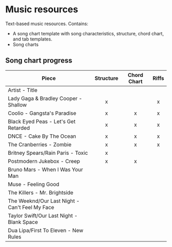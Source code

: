 # Music resources

Text-based music resources. Contains:
* A song chart template with song characteristics, structure, chord chart, and tab templates.
* Song charts

## Song chart progress

| Piece                	                            | Structure | Chord Chart | Riffs |
|---------------------------------------------------|:---------:|:-----------:|:-----:|
| Artist - Title                                    |           |             |       |
| Lady Gaga & Bradley Cooper - Shallow              | x         |             | x     |
| Coolio - Gangsta's Paradise                       | x         | x           | x     |
| Black Eyed Peas - Let's Get Retarded              | x         | x           | x     |
| DNCE - Cake By The Ocean                          | x         | x           | x     |
| The Cranberries - Zombie                          | x         | x           | x     |
| Britney Spears/Rain Paris - Toxic                 | x         |             |       |
| Postmodern Jukebox - Creep                        | x         | x           |       |
| Bruno Mars - When I Was Your Man                  |           |             |       |
| Muse - Feeling Good                               |           |             |       |
| The Killers - Mr. Brightside                      |           |             |       |
| The Weeknd/Our Last Night - Can't Feel My Face    |           |             |       |
| Taylor Swift/Our Last Night - Blank Space         |           |             |       |
| Dua Lipa/First To Eleven - New Rules              |           |             |       |
